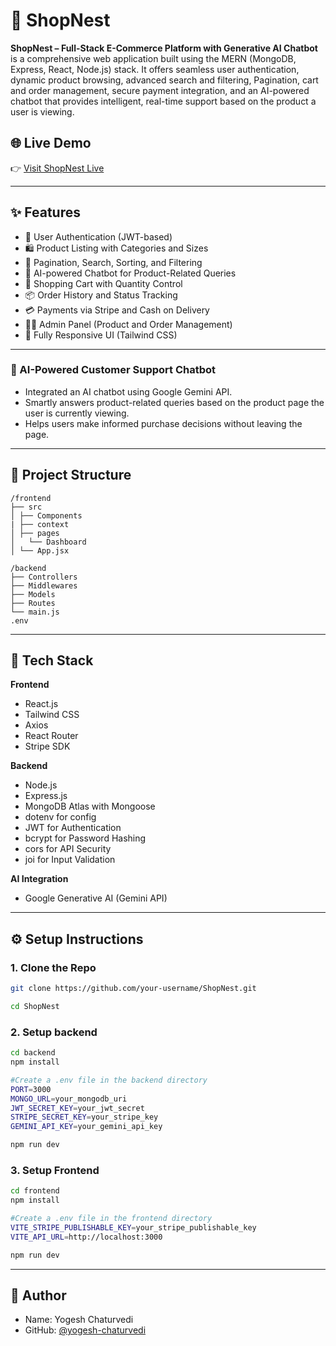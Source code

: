 # 🛒 ShopNest

**ShopNest – Full-Stack E-Commerce Platform with Generative AI Chatbot** is a comprehensive web application built using the MERN (MongoDB, Express, React, Node.js) stack. It offers seamless user authentication, dynamic product browsing, advanced search and filtering, Pagination, cart and order management, secure payment integration, and an AI-powered chatbot that provides intelligent, real-time support based on the product a user is viewing.


## 🌐 Live Demo

👉 [Visit ShopNest Live](https://shop-nest-livid.vercel.app/)

---

## ✨ Features

- 🔐 User Authentication (JWT-based)
- 🛍️ Product Listing with Categories and Sizes
- 🔎 Pagination, Search, Sorting, and Filtering
- 💬 AI-powered Chatbot for Product-Related Queries
- 🛒 Shopping Cart with Quantity Control
- 📦 Order History and Status Tracking
- 💳 Payments via Stripe and Cash on Delivery
- 🧑‍💼 Admin Panel (Product and Order Management)
- 📱 Fully Responsive UI (Tailwind CSS)

---

### 🤖 AI-Powered Customer Support Chatbot
- Integrated an AI chatbot using Google Gemini API.
- Smartly answers product-related queries based on the product page the user is currently viewing.
- Helps users make informed purchase decisions without leaving the page.

---
## 📁 Project Structure
```
/frontend
├── src
│ ├── Components
| ├── context
│ ├── pages
│   └── Dashboard
│ └── App.jsx

/backend
├── Controllers
├── Middlewares
├── Models
├── Routes
└── main.js
.env
```

---
## 🚀 Tech Stack

**Frontend**  
- React.js
- Tailwind CSS
- Axios
- React Router
- Stripe SDK

**Backend**  
- Node.js
- Express.js
- MongoDB Atlas with Mongoose
- dotenv for config
- JWT for Authentication
- bcrypt for Password Hashing
- cors for API Security
- joi for Input Validation

**AI Integration**  
- Google Generative AI (Gemini API)
---

## ⚙️ Setup Instructions

### 1. Clone the Repo

```bash
git clone https://github.com/your-username/ShopNest.git

cd ShopNest
```

### 2. Setup backend 
```bash
cd backend
npm install

#Create a .env file in the backend directory
PORT=3000
MONGO_URL=your_mongodb_uri
JWT_SECRET_KEY=your_jwt_secret
STRIPE_SECRET_KEY=your_stripe_key
GEMINI_API_KEY=your_gemini_api_key

npm run dev
```
### 3. Setup Frontend
```bash
cd frontend
npm install

#Create a .env file in the frontend directory
VITE_STRIPE_PUBLISHABLE_KEY=your_stripe_publishable_key
VITE_API_URL=http://localhost:3000

npm run dev
```
---
## 👤 Author
- Name: Yogesh Chaturvedi
- GitHub: [@yogesh-chaturvedi](https://github.com/yogesh-chaturvedi)